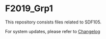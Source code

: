 # F2019_Grp1 

This repository consists files related to SDF105. 

For system updates, please refer to [Changelog]('https://github.com/Rojoooooooooooo/F2019_Grp1#CHANGELOG.md')

